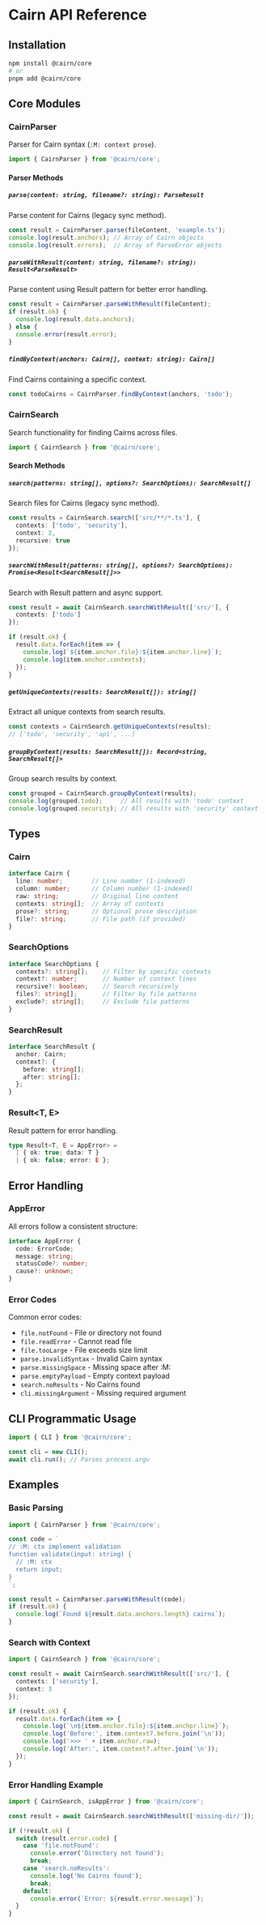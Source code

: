 <!-- :M: TL;DR API reference documentation for Cairn library -->

# Cairn API Reference

## Installation

```bash
npm install @cairn/core
# or
pnpm add @cairn/core
```

## Core Modules

### CairnParser

Parser for Cairn syntax (`:M: context prose`).

```typescript
import { CairnParser } from '@cairn/core';
```

#### Parser Methods

##### `parse(content: string, filename?: string): ParseResult`

Parse content for Cairns (legacy sync method).

```typescript
const result = CairnParser.parse(fileContent, 'example.ts');
console.log(result.anchors); // Array of Cairn objects
console.log(result.errors);  // Array of ParseError objects
```

##### `parseWithResult(content: string, filename?: string): Result<ParseResult>`

Parse content using Result pattern for better error handling.

```typescript
const result = CairnParser.parseWithResult(fileContent);
if (result.ok) {
  console.log(result.data.anchors);
} else {
  console.error(result.error);
}
```

##### `findByContext(anchors: Cairn[], context: string): Cairn[]`

Find Cairns containing a specific context.

```typescript
const todoCairns = CairnParser.findByContext(anchors, 'todo');
```

### CairnSearch

Search functionality for finding Cairns across files.

```typescript
import { CairnSearch } from '@cairn/core';
```

#### Search Methods

##### `search(patterns: string[], options?: SearchOptions): SearchResult[]`

Search files for Cairns (legacy sync method).

```typescript
const results = CairnSearch.search(['src/**/*.ts'], {
  contexts: ['todo', 'security'],
  context: 2,
  recursive: true
});
```

##### `searchWithResult(patterns: string[], options?: SearchOptions): Promise<Result<SearchResult[]>>`

Search with Result pattern and async support.

```typescript
const result = await CairnSearch.searchWithResult(['src/'], {
  contexts: ['todo']
});

if (result.ok) {
  result.data.forEach(item => {
    console.log(`${item.anchor.file}:${item.anchor.line}`);
    console.log(item.anchor.contexts);
  });
}
```

##### `getUniqueContexts(results: SearchResult[]): string[]`

Extract all unique contexts from search results.

```typescript
const contexts = CairnSearch.getUniqueContexts(results);
// ['todo', 'security', 'api', ...]
```

##### `groupByContext(results: SearchResult[]): Record<string, SearchResult[]>`

Group search results by context.

```typescript
const grouped = CairnSearch.groupByContext(results);
console.log(grouped.todo);     // All results with 'todo' context
console.log(grouped.security); // All results with 'security' context
```

## Types

### Cairn

```typescript
interface Cairn {
  line: number;        // Line number (1-indexed)
  column: number;      // Column number (1-indexed)
  raw: string;         // Original line content
  contexts: string[];  // Array of contexts
  prose?: string;      // Optional prose description
  file?: string;       // File path (if provided)
}
```

### SearchOptions

```typescript
interface SearchOptions {
  contexts?: string[];    // Filter by specific contexts
  context?: number;       // Number of context lines
  recursive?: boolean;    // Search recursively
  files?: string[];       // Filter by file patterns
  exclude?: string[];     // Exclude file patterns
}
```

### SearchResult

```typescript
interface SearchResult {
  anchor: Cairn;
  context?: {
    before: string[];
    after: string[];
  };
}
```

### Result<T, E>

Result pattern for error handling.

```typescript
type Result<T, E = AppError> =
  | { ok: true; data: T }
  | { ok: false; error: E };
```

## Error Handling

### AppError

All errors follow a consistent structure:

```typescript
interface AppError {
  code: ErrorCode;
  message: string;
  statusCode?: number;
  cause?: unknown;
}
```

### Error Codes

Common error codes:

- `file.notFound` - File or directory not found
- `file.readError` - Cannot read file
- `file.tooLarge` - File exceeds size limit
- `parse.invalidSyntax` - Invalid Cairn syntax
- `parse.missingSpace` - Missing space after :M:
- `parse.emptyPayload` - Empty context payload
- `search.noResults` - No Cairns found
- `cli.missingArgument` - Missing required argument

## CLI Programmatic Usage

```typescript
import { CLI } from '@cairn/core';

const cli = new CLI();
await cli.run(); // Parses process.argv
```

## Examples

### Basic Parsing

```typescript
import { CairnParser } from '@cairn/core';

const code = `
// :M: ctx implement validation
function validate(input: string) {
  // :M: ctx
  return input;
}
`;

const result = CairnParser.parseWithResult(code);
if (result.ok) {
  console.log(`Found ${result.data.anchors.length} cairns`);
}
```

### Search with Context

```typescript
import { CairnSearch } from '@cairn/core';

const result = await CairnSearch.searchWithResult(['src/'], {
  contexts: ['security'],
  context: 3
});

if (result.ok) {
  result.data.forEach(item => {
    console.log(`\n${item.anchor.file}:${item.anchor.line}`);
    console.log('Before:', item.context?.before.join('\n'));
    console.log('>>> ' + item.anchor.raw);
    console.log('After:', item.context?.after.join('\n'));
  });
}
```

### Error Handling Example

```typescript
import { CairnSearch, isAppError } from '@cairn/core';

const result = await CairnSearch.searchWithResult(['missing-dir/']);

if (!result.ok) {
  switch (result.error.code) {
    case 'file.notFound':
      console.error('Directory not found');
      break;
    case 'search.noResults':
      console.log('No Cairns found');
      break;
    default:
      console.error(`Error: ${result.error.message}`);
  }
}
```
